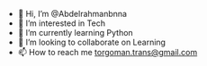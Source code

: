 - 👋 Hi, I’m @Abdelrahmanbnna
- 👀 I’m interested in Tech
- 🌱 I’m currently learning Python
- 💞️ I’m looking to collaborate on Learning
- 📫 How to reach me torgoman.trans@gmail.com

<!---
Abdelrahmanbnna/Abdelrahmanbnna is a ✨ special ✨ repository because its `README.md` (this file) appears on your GitHub profile.
You can click the Preview link to take a look at your changes.
--->
